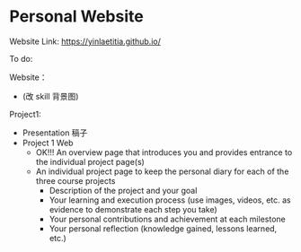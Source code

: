 # Personal Website

Website Link: https://yinlaetitia.github.io/


To do:

Website：
- (改 skill 背景图)

Project1:
- Presentation 稿子
- Project 1 Web
  - OK!!! An overview page that introduces you and provides entrance to the individual project page(s)
  - An individual project page to keep the personal diary for each of the three course projects
    - Description of the project and your goal
    - Your learning and execution process (use images, videos, etc. as evidence to demonstrate each step you take)
    - Your personal contributions and achievement at each milestone
    - Your personal reflection (knowledge gained, lessons learned, etc.)

